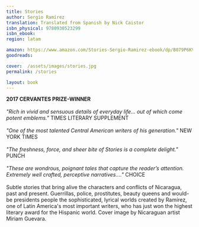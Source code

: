```yaml
---
title: Stories
author: Sergio Ramírez
translation: Translated from Spanish by Nick Caistor
isbn_physical: 9780930523299
isbn_ebook: 
region: latam

amazon: https://www.amazon.com/Stories-Sergio-Ramirez-ebook/dp/B079P6KVZM/ref=tmm_kin_swatch_0?_encoding=UTF8&qid=&sr=
goodreads: 

cover:  /assets/images/stories.jpg
permalink: /stories

layout: book
---
```

**2017 CERVANTES PRIZE-WINNER**
<br><br>
*"Rich in vivid and sensuous details of everyday life… out of which come potent emblems."* TIMES LITERARY SUPPLEMENT
<br><br>
*"One of the most talented Central American writers of his generation."* NEW YORK TIMES
<br><br>
*"The freshness, force, and sheer bite of Stories is a complete delight."* PUNCH
<br><br>
*"These are wondrous, poignant tales that capture the reader’s attention. Extremely well crafted, perceptive narratives…."* CHOICE
<br><br>
Subtle stories that bring alive the characters and conflicts of Nicaragua, past and present. Guerrillas, police, prostitutes, beauty queens and would-be presidents people the sophisticated, lyrical worlds created by Ramírez, one of Latin America's most important writers, who has just won the highest literary award for the Hispanic world. Cover image by Nicaraguan artist Miriam Guevara.
